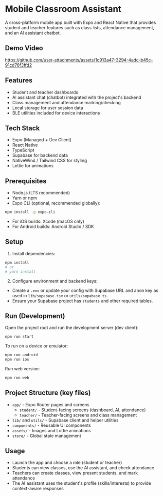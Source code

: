 # Mobile Classroom Assistant

A cross-platform mobile app built with Expo and React Native that provides student and teacher features such as class lists, attendance management, and an AI assistant chatbot.

## Demo Video

https://github.com/user-attachments/assets/1c913a47-3294-4adc-b45c-91cd76f3ffd2

## Features

- Student and teacher dashboards
- AI assistant chat (chatbot) integrated with the project's backend
- Class management and attendance marking/checking
- Local storage for user session data
- BLE utilities included for device interactions

## Tech Stack

- Expo (Managed + Dev Client)
- React Native
- TypeScript
- Supabase for backend data
- NativeWind / Tailwind CSS for styling
- Lottie for animations

## Prerequisites

- Node.js (LTS recommended)
- Yarn or npm
- Expo CLI (optional, recommended globally):

```bash
npm install -g expo-cli
```

- For iOS builds: Xcode (macOS only)
- For Android builds: Android Studio / SDK

## Setup

1. Install dependencies:

```bash
npm install
# or
# yarn install
```

2. Configure environment and backend keys:

- Create a `.env` or update your config with Supabase URL and anon key as used in `lib/supabase.tsx` or `utils/supabase.ts`.
- Ensure your Supabase project has `students` and other required tables.

## Run (Development)

Open the project root and run the development server (dev client):

```bash
npm run start
```

To run on a device or emulator:

```bash
npm run android
npm run ios
```

Run web version:

```bash
npm run web

```

## Project Structure (key files)

- `app/` - Expo Router pages and screens
  - `student/` - Student-facing screens (dashboard, AI, attendance)
  - `teacher/` - Teacher-facing screens and class management
- `lib/` and `utils/` - Supabase client and helper utilities
- `components/` - Reusable UI components
- `assets/` - Images and Lottie animations
- `store/` - Global state management

## Usage

- Launch the app and choose a role (student or teacher)
- Students can view classes, use the AI assistant, and check attendance
- Teachers can create classes, view present students, and mark attendance
- The AI assistant uses the student's profile (skills/interests) to provide context-aware responses
